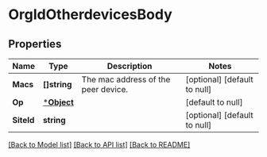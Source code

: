 # OrgIdOtherdevicesBody

## Properties
Name | Type | Description | Notes
------------ | ------------- | ------------- | -------------
**Macs** | **[]string** | The mac address of the peer device. | [optional] [default to null]
**Op** | [***Object**](.md) |  | [default to null]
**SiteId** | **string** |  | [optional] [default to null]

[[Back to Model list]](../README.md#documentation-for-models) [[Back to API list]](../README.md#documentation-for-api-endpoints) [[Back to README]](../README.md)

